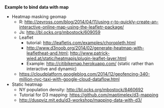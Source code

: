 **Example to bind data with map**

- Heatmap masking geomap
    - R: http://zevross.com/blog/2014/04/11/using-r-to-quickly-create-an-interactive-online-map-using-the-leafletr-package/
    - Js: http://bl.ocks.org/mbostock/609059
    - Leaflet
        - tutorial: http://leafletjs.com/examples/choropleth.html
        - http://www.d3noob.org/2014/02/generate-heatmap-with-leafletheat-and.html; http://www.patrick-wied.at/static/heatmapjs/plugin-leaflet-layer.html
        - Example: http://citibikemap.herokuapp.com/ (static rather than interactive and dynamic)
    - https://cloudplatform.googleblog.com/2014/12/geofencing-340-million-nyc-taxi-with-google-cloud-dataflow.html
- Static heatmap
    + NY population density: http://bl.ocks.org/mbostock/8460692
    + Tutorial for D3 mapping: https://github.com/maptimelex/d3-mapping
    + http://duspviz.mit.edu/d3-workshop/mapping-data-with-d3/

